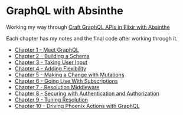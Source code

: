 # GraphQL with Absinthe

Working my way through [Craft GraphQL APIs in Elixir with Absinthe](https://pragprog.com/book/wwgraphql/craft-graphql-apis-in-elixir-with-absinthe)

Each chapter has my notes and the final code after working through it.

* [Chapter 1 - Meet GraphQL](./ch01/README.md)
* [Chapter 2 - Building a Schema](./ch02/README.md)
* [Chapter 3 - Taking User Input](./ch03/README.md)
* [Chapter 4 - Adding Flexibility](./ch04/README.md)
* [Chapter 5 - Making a Change with Mutations](./ch05/README.md)
* [Chapter 6 - Going Live With Subscriptions](./ch06/README.md)
* [Chapter 7 - Resolution Middleware](./ch07/README.md)
* [Chapter 8 - Securing with Authentication and Authorization](./ch08/README.md)
* [Chapter 9 - Tuning Resolution](./ch09/README.md)
* [Chapter 10 - Driving Phoenix Actions with GraphQL](./ch10/README.md)
